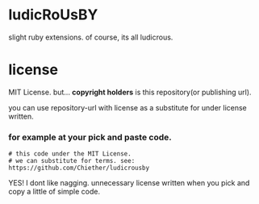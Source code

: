ludicRoUsBY
===========
slight ruby extensions. of course, its all ludicrous.

license
=======
MIT License. but... **copyright holders** is this repository(or publishing url).

you can use repository-url with license as a substitute for under license written.
### for example at your pick and paste code.
    # this code under the MIT License.
    # we can substitute for terms. see: https://github.com/Chiether/ludicrousby

YES! I dont like nagging. unnecessary license written when you pick and copy a little of simple code.
